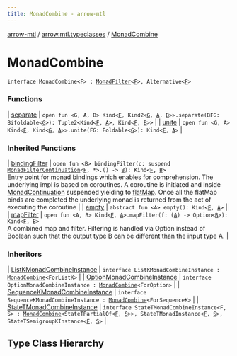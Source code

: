 ```yaml
---
title: MonadCombine - arrow-mtl
---
```


[arrow-mtl](../../index.html) / [arrow.mtl.typeclasses](../index.html) / [MonadCombine](./index.html)

# MonadCombine

`interface MonadCombine<F> : `[`MonadFilter`](../-monad-filter/index.html)`<`[`F`](index.html#F)`>, Alternative<`[`F`](index.html#F)`>`



### Functions

| [separate](separate.html) | `open fun <G, A, B> Kind<`[`F`](index.html#F)`, Kind2<`[`G`](separate.html#G)`, `[`A`](separate.html#A)`, `[`B`](separate.html#B)`>>.separate(BFG: Bifoldable<`[`G`](separate.html#G)`>): Tuple2<Kind<`[`F`](index.html#F)`, `[`A`](separate.html#A)`>, Kind<`[`F`](index.html#F)`, `[`B`](separate.html#B)`>>` |
| [unite](unite.html) | `open fun <G, A> Kind<`[`F`](index.html#F)`, Kind<`[`G`](unite.html#G)`, `[`A`](unite.html#A)`>>.unite(FG: Foldable<`[`G`](unite.html#G)`>): Kind<`[`F`](index.html#F)`, `[`A`](unite.html#A)`>` |

### Inherited Functions

| [bindingFilter](../-monad-filter/binding-filter.html) | `open fun <B> bindingFilter(c: suspend `[`MonadFilterContinuation`](../-monad-filter-continuation/index.html)`<`[`F`](../-monad-filter/index.html#F)`, *>.() -> `[`B`](../-monad-filter/binding-filter.html#B)`): Kind<`[`F`](../-monad-filter/index.html#F)`, `[`B`](../-monad-filter/binding-filter.html#B)`>`<br>Entry point for monad bindings which enables for comprehension. The underlying impl is based on coroutines. A coroutine is initiated and inside [MonadContinuation](#) suspended yielding to [flatMap](#). Once all the flatMap binds are completed the underlying monad is returned from the act of executing the coroutine |
| [empty](../-monad-filter/empty.html) | `abstract fun <A> empty(): Kind<`[`F`](../-monad-filter/index.html#F)`, `[`A`](../-monad-filter/empty.html#A)`>` |
| [mapFilter](../-monad-filter/map-filter.html) | `open fun <A, B> Kind<`[`F`](../-monad-filter/index.html#F)`, `[`A`](../-monad-filter/map-filter.html#A)`>.mapFilter(f: (`[`A`](../-monad-filter/map-filter.html#A)`) -> Option<`[`B`](../-monad-filter/map-filter.html#B)`>): Kind<`[`F`](../-monad-filter/index.html#F)`, `[`B`](../-monad-filter/map-filter.html#B)`>`<br>A combined map and filter. Filtering is handled via Option instead of Boolean such that the output type B can be different than the input type A. |

### Inheritors

| [ListKMonadCombineInstance](../../arrow.mtl.instances/-list-k-monad-combine-instance/index.html) | `interface ListKMonadCombineInstance : `[`MonadCombine`](./index.html)`<ForListK>` |
| [OptionMonadCombineInstance](../../arrow.mtl.instances/-option-monad-combine-instance/index.html) | `interface OptionMonadCombineInstance : `[`MonadCombine`](./index.html)`<ForOption>` |
| [SequenceKMonadCombineInstance](../../arrow.mtl.instances/-sequence-k-monad-combine-instance/index.html) | `interface SequenceKMonadCombineInstance : `[`MonadCombine`](./index.html)`<ForSequenceK>` |
| [StateTMonadCombineInstance](../../arrow.mtl.instances/-state-t-monad-combine-instance/index.html) | `interface StateTMonadCombineInstance<F, S> : `[`MonadCombine`](./index.html)`<StateTPartialOf<`[`F`](../../arrow.mtl.instances/-state-t-monad-combine-instance/index.html#F)`, `[`S`](../../arrow.mtl.instances/-state-t-monad-combine-instance/index.html#S)`>>, StateTMonadInstance<`[`F`](../../arrow.mtl.instances/-state-t-monad-combine-instance/index.html#F)`, `[`S`](../../arrow.mtl.instances/-state-t-monad-combine-instance/index.html#S)`>, StateTSemigroupKInstance<`[`F`](../../arrow.mtl.instances/-state-t-monad-combine-instance/index.html#F)`, `[`S`](../../arrow.mtl.instances/-state-t-monad-combine-instance/index.html#S)`>` |




## Type Class Hierarchy

<canvas id="arrow.mtl.typeclasses-hierarchy-diagram"></canvas>
<script>
  drawNomNomlDiagram('arrow.mtl.typeclasses-hierarchy-diagram', 'arrow.mtl.typeclasses-diagram.nomnol')
</script>

